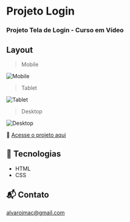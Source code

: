 # Projeto Login
### Projeto Tela de Login - Curso em Vídeo

## Layout
> Mobile

![Mobile](https://user-images.githubusercontent.com/99209300/193328892-be3f8081-c70c-4045-89be-1de933e32eae.png)

> Tablet

![Tablet](https://user-images.githubusercontent.com/99209300/193328933-0d8b3460-8d0e-42e7-89d8-9ec52e01cab6.png)

> Desktop

![Desktop](https://user-images.githubusercontent.com/99209300/193328956-a4772938-e5aa-426e-8835-903efeb60086.png)

🔗 [Acesse o projeto aqui](https://alvarojmac.github.io/projeto-login)

## 📡 Tecnologias

- HTML
- CSS

## 📬 Contato

alvarojmac@gmail.com
